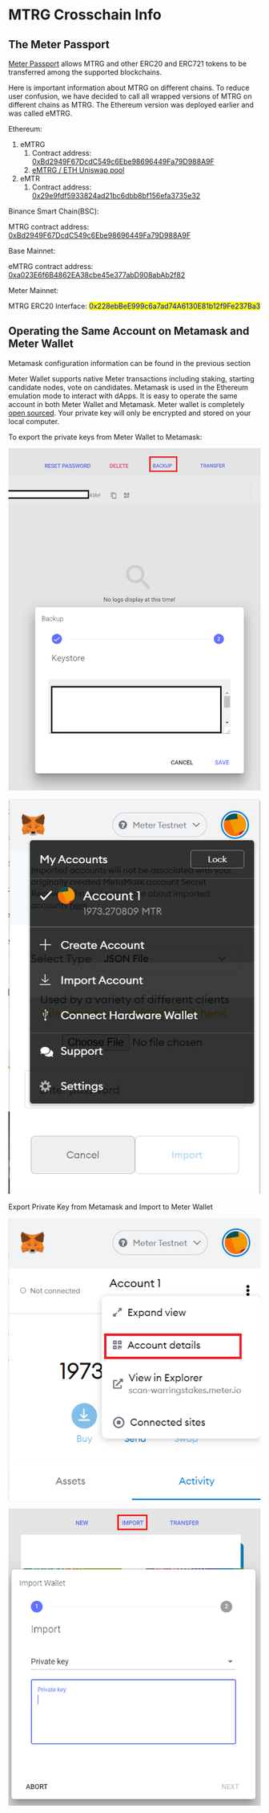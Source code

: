 # MTRG Crosschain Info

## The Meter Passport

[Meter Passport](https://passport.meter.io) allows MTRG and other ERC20 and ERC721 tokens to be transferred among the supported blockchains.&#x20;

Here is important information about MTRG on different chains.  To reduce user confusion, we have decided to call all wrapped versions of MTRG on different chains as MTRG.  The Ethereum version was deployed earlier and was called eMTRG.

Ethereum:

1. eMTRG
   1. Contract address: [0xBd2949F67DcdC549c6Ebe98696449Fa79D988A9F](https://etherscan.io/token/0xBd2949F67DcdC549c6Ebe98696449Fa79D988A9F)
   2. [eMTRG / ETH Uniswap pool](https://uniswap.info/pair/0x837f68d11cd15e8ab10dd5f3f210516f2cf2bcfb)
2. eMTR
   1. Contract address: [0x29e9fdf5933824ad21bc6dbb8bf156efa3735e32](https://etherscan.io/token/0x29e9fdf5933824ad21bc6dbb8bf156efa3735e32)

Binance Smart Chain(BSC):

MTRG contract address: [0xBd2949F67DcdC549c6Ebe98696449Fa79D988A9F](https://etherscan.io/token/0xBd2949F67DcdC549c6Ebe98696449Fa79D988A9F)

Base Mainnet:

eMTRG contract address: [0xa023E6f6B4862EA38cbe45e377abD908abAb2f82](https://basescan.org/address/0xa023e6f6b4862ea38cbe45e377abd908abab2f82)

Meter Mainnet:

MTRG ERC20 Interface: <mark style="color:blue;">0x228ebBeE999c6a7ad74A6130E81b12f9Fe237Ba3</mark>

## Operating the Same Account on Metamask and Meter Wallet

Metamask configuration information can be found in the previous section

Meter Wallet supports native Meter transactions including staking, starting candidate nodes, vote on candidates.  Metamask is used in the Ethereum emulation mode to interact with dApps.  It is easy to operate the same account in both Meter Wallet and Metamask.  Meter wallet is completely [open sourced](https://github.com/meterio/meter-wallet).  Your private key will only be encrypted and stored on your local computer.

To export the private keys from Meter Wallet to Metamask:

![Backup Keystore into a .json file from MeterWallet](<../.gitbook/assets/image (11).png>)

![Import the .json file into Metamask](<../.gitbook/assets/image (10) (1).png>)

Export Private Key from Metamask and Import to Meter Wallet

![Export Private Key from Account details in Metamask](<../.gitbook/assets/image (12) (1).png>)

![Import Metamask Private Key to Meterwallet](<../.gitbook/assets/image (9) (1).png>)



